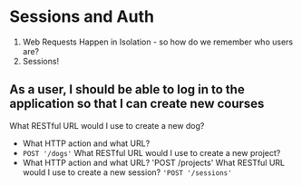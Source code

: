 # Sessions and Auth

1. Web Requests Happen in Isolation - so how do we remember who users are?
2. Sessions!

## As a user, I should be able to log in to the application so that I can create new courses


What RESTful URL would I use to create a new dog?
  + What HTTP action and what URL?
  + `POST '/dogs'`
What RESTful URL would I use to create a new project?
  + What HTTP action and what URL?
    'POST /projects'
What RESTful URL would I use to create a new session?
    `'POST '/sessions'`
